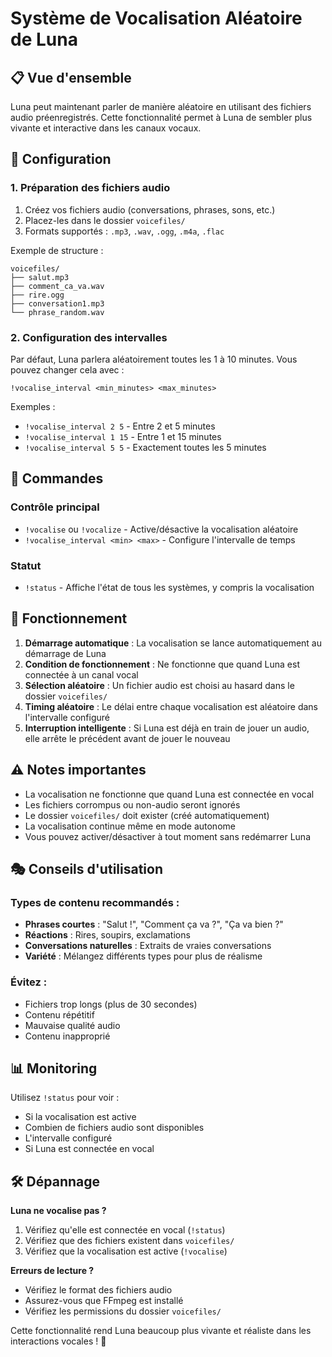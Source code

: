 # Système de Vocalisation Aléatoire de Luna

## 📋 Vue d'ensemble

Luna peut maintenant parler de manière aléatoire en utilisant des fichiers audio préenregistrés. Cette fonctionnalité permet à Luna de sembler plus vivante et interactive dans les canaux vocaux.

## 🎵 Configuration

### 1. Préparation des fichiers audio

1. Créez vos fichiers audio (conversations, phrases, sons, etc.)
2. Placez-les dans le dossier `voicefiles/` 
3. Formats supportés : `.mp3`, `.wav`, `.ogg`, `.m4a`, `.flac`

Exemple de structure :
```
voicefiles/
├── salut.mp3
├── comment_ca_va.wav
├── rire.ogg
├── conversation1.mp3
└── phrase_random.wav
```

### 2. Configuration des intervalles

Par défaut, Luna parlera aléatoirement toutes les 1 à 10 minutes. Vous pouvez changer cela avec :

```
!vocalise_interval <min_minutes> <max_minutes>
```

Exemples :
- `!vocalise_interval 2 5` - Entre 2 et 5 minutes
- `!vocalise_interval 1 15` - Entre 1 et 15 minutes
- `!vocalise_interval 5 5` - Exactement toutes les 5 minutes

## 🎯 Commandes

### Contrôle principal
- `!vocalise` ou `!vocalize` - Active/désactive la vocalisation aléatoire
- `!vocalise_interval <min> <max>` - Configure l'intervalle de temps

### Statut
- `!status` - Affiche l'état de tous les systèmes, y compris la vocalisation

## 🔧 Fonctionnement

1. **Démarrage automatique** : La vocalisation se lance automatiquement au démarrage de Luna
2. **Condition de fonctionnement** : Ne fonctionne que quand Luna est connectée à un canal vocal
3. **Sélection aléatoire** : Un fichier audio est choisi au hasard dans le dossier `voicefiles/`
4. **Timing aléatoire** : Le délai entre chaque vocalisation est aléatoire dans l'intervalle configuré
5. **Interruption intelligente** : Si Luna est déjà en train de jouer un audio, elle arrête le précédent avant de jouer le nouveau

## ⚠️ Notes importantes

- La vocalisation ne fonctionne que quand Luna est connectée en vocal
- Les fichiers corrompus ou non-audio seront ignorés
- Le dossier `voicefiles/` doit exister (créé automatiquement)
- La vocalisation continue même en mode autonome
- Vous pouvez activer/désactiver à tout moment sans redémarrer Luna

## 🎭 Conseils d'utilisation

### Types de contenu recommandés :
- **Phrases courtes** : "Salut !", "Comment ça va ?", "Ça va bien ?"
- **Réactions** : Rires, soupirs, exclamations
- **Conversations naturelles** : Extraits de vraies conversations
- **Variété** : Mélangez différents types pour plus de réalisme

### Évitez :
- Fichiers trop longs (plus de 30 secondes)
- Contenu répétitif
- Mauvaise qualité audio
- Contenu inapproprié

## 📊 Monitoring

Utilisez `!status` pour voir :
- Si la vocalisation est active
- Combien de fichiers audio sont disponibles
- L'intervalle configuré
- Si Luna est connectée en vocal

## 🛠️ Dépannage

**Luna ne vocalise pas ?**
1. Vérifiez qu'elle est connectée en vocal (`!status`)
2. Vérifiez que des fichiers existent dans `voicefiles/`
3. Vérifiez que la vocalisation est active (`!vocalise`)

**Erreurs de lecture ?**
- Vérifiez le format des fichiers audio
- Assurez-vous que FFmpeg est installé
- Vérifiez les permissions du dossier `voicefiles/`

Cette fonctionnalité rend Luna beaucoup plus vivante et réaliste dans les interactions vocales ! 🎉
